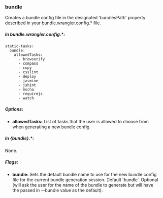 ### bundle
Creates a bundle config file in the designated 'bundlesPath' property
described in your bundle.wrangler.config.* file.

##### In bundle.wrangler.config.*:
```
static-tasks:
  bundle:
    allowedTasks:
      - browserify
      - compass
      - copy
      - csslint
      - deploy
      - jasmine
      - jshint
      - mocha
      - requirejs
      - watch
```

##### Options:
- **allowedTasks:**  List of tasks that the user is allowed to choose
from when generating a new bundle config.

##### In {bundle}.*:
None.

##### Flags:
- **bundle:** Sets the default bundle name to use for the new bundle
config file for the current bundle generation session.  Default 'bundle'.
Optional (will ask the user for the name of the bundle to generate
 but will have the passed in --bundle value as the default).
